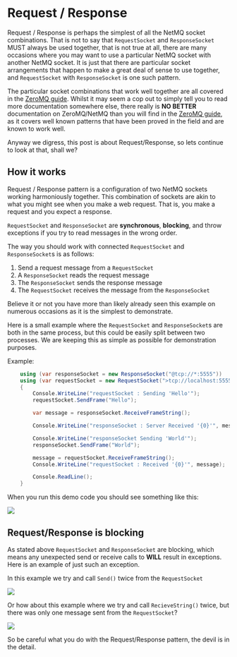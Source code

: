 Request / Response
=====

Request / Response is perhaps the simplest of all the NetMQ socket combinations. That is not to say that `RequestSocket` and `ResponseSocket` MUST always be used together, that is not true at all, there are many occasions where you may want to use a particular NetMQ socket with another NetMQ socket. It is just that there are particular socket arrangements that happen to make a great deal of sense to use together, and `RequestSocket` with `ResponseSocket` is one such pattern.

The particular socket combinations that work well together are all covered in the <a href="http://zguide.zeromq.org/page:all" target="_blank">ZeroMQ guide</a>. Whilst it may seem a cop out to simply tell you to read more documentation somewhere else, there really is **NO BETTER** documentation on ZeroMQ/NetMQ than you will find in the <a href="http://zguide.zeromq.org/page:all" target="_blank">ZeroMQ guide</a>, as it covers well known patterns that have been proved in the field and are known to work well.

Anyway we digress, this post is about Request/Response, so lets continue to look at that, shall we?


## How it works

Request / Response pattern is a configuration of two NetMQ sockets working harmoniously together. This combination of sockets are akin to what you might see when you make a web request. That is, you make a request and you expect a response.

`RequestSocket` and `ResponseSocket` are **synchronous**, **blocking**, and throw exceptions if you try to read messages in the wrong order.

The way you should work with connected `RequestSocket` and `ResponseSocket`s is as follows:

1. Send a request message from a `RequestSocket`
2. A `ResponseSocket` reads the request message
3. The `ResponseSocket` sends the response message
4. The `RequestSocket` receives the message from the `ResponseSocket`

Believe it or not you have more than likely already seen this example on numerous occasions as it is the simplest to demonstrate.

Here is a small example where the `RequestSocket` and `ResponseSocket`s are both in the same process, but this could be easily split between two processes. We are keeping this as simple as possible for demonstration purposes.

Example:

``` csharp
    using (var responseSocket = new ResponseSocket("@tcp://*:5555"))
    using (var requestSocket = new RequestSocket(">tcp://localhost:5555"))
    {
        Console.WriteLine("requestSocket : Sending 'Hello'");
        requestSocket.SendFrame("Hello");

        var message = responseSocket.ReceiveFrameString();

        Console.WriteLine("responseSocket : Server Received '{0}'", message);

        Console.WriteLine("responseSocket Sending 'World'");
        responseSocket.SendFrame("World");

        message = requestSocket.ReceiveFrameString();
        Console.WriteLine("requestSocket : Received '{0}'", message);

        Console.ReadLine();
    }
```

When you run this demo code you should see something like this:

![](Images/RequestResponse.png)


## Request/Response is blocking

As stated above `RequestSocket` and `ResponseSocket` are blocking, which means any unexpected send or receive calls to **WILL** result in exceptions. Here is an example of just such an exception.

In this example we try and call `Send()` twice from the `RequestSocket`

![](Images/RequestResponse2Sends.png)

Or how about this example where we try and call `RecieveString()` twice, but there was only one message sent from the `RequestSocket`?

![](Images/RequestResponse2Receives.png)

So be careful what you do with the Request/Response pattern, the devil is in the detail.
